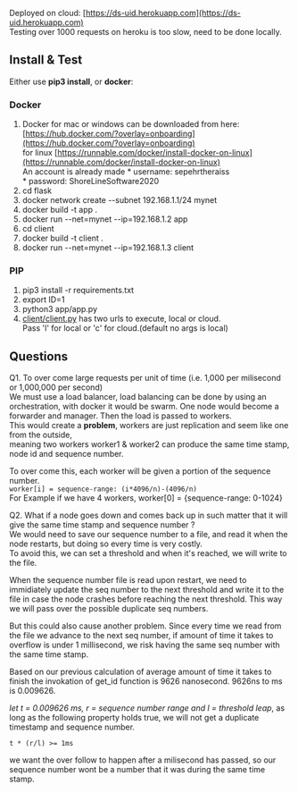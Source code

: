 Deployed on cloud: [https://ds-uid.herokuapp.com](https://ds-uid.herokuapp.com)  
Testing over 1000 requests on heroku is too slow, need to be done locally.

## Install & Test

Either use **pip3 install**, or   **docker**:  
  
### Docker
  
  1. Docker for mac or windows can be downloaded from here: [https://hub.docker.com/?overlay=onboarding](https://hub.docker.com/?overlay=onboarding)  
for linux [https://runnable.com/docker/install-docker-on-linux](https://runnable.com/docker/install-docker-on-linux)  
An account is already made
 	* username: sepehrtheraiss   
 	* password: ShoreLineSoftware2020 
 2.  cd flask
 3. docker network create --subnet 192.168.1.1/24 mynet
 4. docker build -t app .
 5. docker run --net=mynet --ip=192.168.1.2 app
 6. cd client
 7. docker build -t client .
 8. docker run --net=mynet --ip=192.168.1.3 client
 
### PIP
1. pip3 install -r requirements.txt
2. export ID=1
3. python3 app/app.py  
4. [client/client.py](client/client.py) has two urls to execute, local or cloud.   
Pass 'l' for local or 'c' for cloud.(default no args is local)  




## Questions
Q1. To over come large requests per unit of time (i.e. 1,000 per milisecond or 1,000,000 per second)  
We must use a load balancer, load balancing can be done by using an orchestration, with docker it would be swarm.  One node would become a forwarder and manager. Then the load is passed to workers.   
This would create a **problem**, workers are just replication and seem like one from the outside,   
meaning two workers worker1 & worker2 can produce the same time stamp, node id and sequence number.  

To over come this, each worker will be given a portion of the sequence number.  
`worker[i] = sequence-range: (i*4096/n)-(4096/n)`  
For Example if we have 4 workers, worker[0] = {sequence-range: 0-1024} 

Q2. What if a node goes down and comes back up in such matter that it will give the same time stamp and sequence number ?  
	We would need to save our sequence number to a file, and read it when the node restarts, but doing so every time is very costly.  
	To avoid this, we can set a threshold and when it's reached, we will write to the file.   
	
When the sequence number file is read
	upon restart, we need to immidiately update the seq number to the next threshold and write it to the file in case the node crashes before
	reaching the next threshold. 
	This way we will pass over the possible duplicate seq numbers.  
	
But this could also cause another problem.
	Since every time we read from the file we advance to the next seq number, if amount of time it takes to overflow is under 1 millisecond, 
	we risk having the same seq number with the same time stamp.   
	 
Based on our previous calculation of average amount of time it takes to finish the invokation of get_id function is 9626 nanosecond.
	9626ns to ms is 0.009626.   
	
*let t = 0.009626 ms,  r = sequence number range and l = threshold leap*, as long as the following property holds true, we will not get a 
	duplicate timestamp and sequence number.  
	
	t * (r/l) >= 1ms  
	
we want the over follow to happen after a milisecond has passed, so our sequence number wont be a number that it was during the same time stamp.
	

